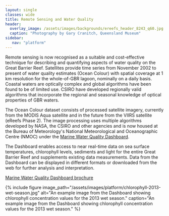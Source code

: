 ```yaml
---
layout: single
classes: wide
title: Remote Sensing and Water Quality
header:
  overlay_image: /assets/images/backgrounds/ereefs_header_8243_q60.jpg
  caption: "Photography by Gary Cranitch, Queensland Museum"
sidebar:
   nav: "platform"
---
```

Remote sensing is now recognised as a suitable and cost-effective technique for describing and quantifying aspects of water quality on the Great Barrier Reef. Satellites provide time series from November 2002 to present of water quality estimates (Ocean Colour) with spatial coverage at 1 km resolution for the whole-of-GBR lagoon, nominally on a daily basis. Coastal waters are optically complex and global algorithms have been found to be of limited use. CSIRO have developed regionally valid algorithms that incorporate the regional and seasonal knowledge of optical properties of GBR waters.

The Ocean Colour dataset consists of processed satellite imagery, currently from the MODIS Aqua satellite and in the future from the VIIRS satellite (eReefs Phase 2). The image processing uses multiple algorithms developed by NASA, the CSIRO and other agencies and is now housed at the Bureau of Meteorology's National Meteorological and Oceanographic Centre (NMOC) under the [Marine Water Quality Dashboard](http://www.bom.gov.au/marinewaterquality/).

The Dashboard enables access to near real-time data on sea surface temperatures, chlorophyll levels, sediments and light for the entire Great Barrier Reef and supplements existing data measurements. Data from the Dashboard can be displayed in different formats or downloaded from the web for further analysis and interpretation.

[Marine Water Quality Dashboard brochure](../e-reefs_marine_water_quality_info_sheet.pdf)

{% include figure image_path="/assets/images/platform/chlorophyll-2013-wet-season.jpg" alt="An example image from the Dashboard showing chlorophyll concentration values for the 2013 wet season." caption="An example image from the Dashboard showing chlorophyll concentration values for the 2013 wet season." %}
